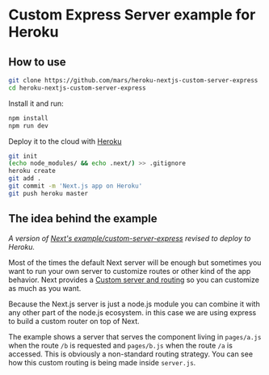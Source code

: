
# Custom Express Server example for Heroku

## How to use

```bash
git clone https://github.com/mars/heroku-nextjs-custom-server-express
cd heroku-nextjs-custom-server-express
```

Install it and run:

```bash
npm install
npm run dev
```

Deploy it to the cloud with [Heroku](https://www.heroku.com)

```bash
git init
(echo node_modules/ && echo .next/) >> .gitignore
heroku create
git add .
git commit -m 'Next.js app on Heroku'
git push heroku master
```

## The idea behind the example

*A version of [Next's example/custom-server-express](https://github.com/zeit/next.js/tree/master/examples/custom-server-express) revised to deploy to Heroku.*

Most of the times the default Next server will be enough but sometimes you want to run your own server to customize routes or other kind of the app behavior. Next provides a [Custom server and routing](https://github.com/zeit/next.js#custom-server-and-routing) so you can customize as much as you want.

Because the Next.js server is just a node.js module you can combine it with any other part of the node.js ecosystem. in this case we are using express to build a custom router on top of Next.

The example shows a server that serves the component living in `pages/a.js` when the route `/b` is requested and `pages/b.js` when the route `/a` is accessed. This is obviously a non-standard routing strategy. You can see how this custom routing is being made inside `server.js`.
